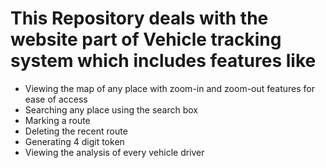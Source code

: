 # This Repository deals with the website part of Vehicle tracking system which includes features like
* Viewing the map of any place with zoom-in and zoom-out features for ease of access
* Searching any place using the search box
* Marking a route
* Deleting the recent route
* Generating 4 digit token
* Viewing the analysis of every vehicle driver